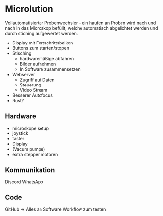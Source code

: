 # Microlution

Vollautomatisierter Probenwechsler - ein haufen an Proben wird nach und nach in das Microskop befüllt,
welche automatisch abgelichtet werden und durch stiching aufgewertet werden.

- Display mit Fortschrittsbalken
- Buttons zum starten/stopen
- Stisching
  - hardwaremäßige abfahren
  - Bilder aufnehmen
  - In Software zusammensetzen
- Webserver
  - Zugriff auf Daten
  - Steuerung
  - Video Stream
- Besserer Autofocus
- Rust?

## Hardware

- microskope setup
- joystick
- taster
- Display
- (Vacum pumpe)
- extra stepper motoren

## Kommunikation

Discord
WhatsApp

## Code

GitHub -> Alles an Software
Workflow zum testen
